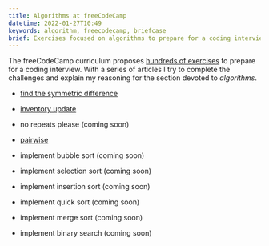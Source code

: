 ```yaml
---
title: Algorithms at freeCodeCamp
datetime: 2022-01-27T10:49
keywords: algorithm, freecodecamp, briefcase
brief: Exercises focused on algorithms to prepare for a coding interview.
---
```


The freeCodeCamp curriculum proposes [hundreds of exercises](https://www.freecodecamp.org/learn/coding-interview-prep/) to prepare for a coding interview. With a series of articles I try to complete the challenges and explain my reasoning for the section devoted to _algorithms_.

- [find the symmetric difference](/blog/find-the-symmetric-difference)

- [inventory update](/blog/inventory-update)

- no repeats please (coming soon)

- [pairwise](/blog/pairwise)

- implement bubble sort (coming soon)

- implement selection sort (coming soon)

- implement insertion sort (coming soon)

- implement quick sort (coming soon)

- implement merge sort (coming soon)

- implement binary search (coming soon)
